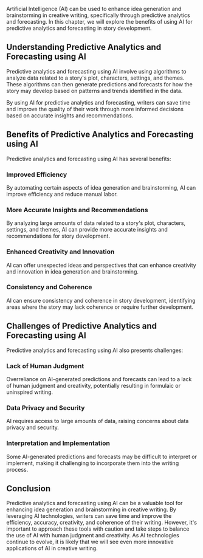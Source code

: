 
Artificial Intelligence (AI) can be used to enhance idea generation and brainstorming in creative writing, specifically through predictive analytics and forecasting. In this chapter, we will explore the benefits of using AI for predictive analytics and forecasting in story development.

Understanding Predictive Analytics and Forecasting using AI
-----------------------------------------------------------

Predictive analytics and forecasting using AI involve using algorithms to analyze data related to a story's plot, characters, settings, and themes. These algorithms can then generate predictions and forecasts for how the story may develop based on patterns and trends identified in the data.

By using AI for predictive analytics and forecasting, writers can save time and improve the quality of their work through more informed decisions based on accurate insights and recommendations.

Benefits of Predictive Analytics and Forecasting using AI
---------------------------------------------------------

Predictive analytics and forecasting using AI has several benefits:

### Improved Efficiency

By automating certain aspects of idea generation and brainstorming, AI can improve efficiency and reduce manual labor.

### More Accurate Insights and Recommendations

By analyzing large amounts of data related to a story's plot, characters, settings, and themes, AI can provide more accurate insights and recommendations for story development.

### Enhanced Creativity and Innovation

AI can offer unexpected ideas and perspectives that can enhance creativity and innovation in idea generation and brainstorming.

### Consistency and Coherence

AI can ensure consistency and coherence in story development, identifying areas where the story may lack coherence or require further development.

Challenges of Predictive Analytics and Forecasting using AI
-----------------------------------------------------------

Predictive analytics and forecasting using AI also presents challenges:

### Lack of Human Judgment

Overreliance on AI-generated predictions and forecasts can lead to a lack of human judgment and creativity, potentially resulting in formulaic or uninspired writing.

### Data Privacy and Security

AI requires access to large amounts of data, raising concerns about data privacy and security.

### Interpretation and Implementation

Some AI-generated predictions and forecasts may be difficult to interpret or implement, making it challenging to incorporate them into the writing process.

Conclusion
----------

Predictive analytics and forecasting using AI can be a valuable tool for enhancing idea generation and brainstorming in creative writing. By leveraging AI technologies, writers can save time and improve the efficiency, accuracy, creativity, and coherence of their writing. However, it's important to approach these tools with caution and take steps to balance the use of AI with human judgment and creativity. As AI technologies continue to evolve, it is likely that we will see even more innovative applications of AI in creative writing.
